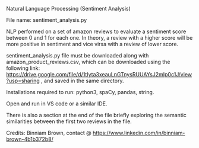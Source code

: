 Natural Language Processing (Sentiment Analysis)

File name: sentiment_analysis.py

NLP performed on a set of amazon reviews to evaluate a sentiment score between 0 and 1 for each one. In theory, a review with a higher score will be more positive in sentiment and vice virsa with a review of lower score.

sentiment_analysis.py file must be downloaded along with amazon_product_reviews.csv, which can be downloaded using the following link: https://drive.google.com/file/d/1tIyta3xeauLnGTnysRUUAYsJ2mIp0c1J/view?usp=sharing , and saved in the same directory.

Installations required to run: python3, spaCy, pandas, string.

Open and run in VS code or a similar IDE.

There is also a section at the end of the file briefly exploring the semantic similarities between the first two reviews in the file.

Credits: Binniam Brown, contact @ https://www.linkedin.com/in/binniam-brown-4b1b372b8/
